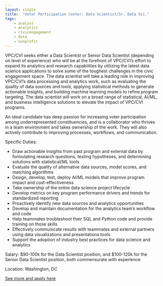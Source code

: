 ```yaml
---
layout: single
title:  "Voter Participation Center: Data Scientist/Sr. Data Sci."
tags: 
    - analyst
    - analytics
    - civicengagement
    - data
    - nonprofit
---
```


VPC/CVI seeks either a Data Scientist or Senior Data Scientist (depending on level of experience) who will be at the forefront of VPC/CVI’s effort to expand its analytics and research capabilities by utilizing the latest data science applications to solve some of the toughest challenges in the civic engagement space. The data scientist will take a leading role in improving VPC/CVI’s data processing and analytics work, such as evaluating the quality of data sources and tools, applying statistical methods to generate actionable insights, and building machine learning models to refine program targeting. The data scientist will work on a broad range of statistical, AI/ML, and business intelligence solutions to elevate the impact of VPC/CVI programs. 

An ideal candidate has deep passion for increasing voter participation among underrepresented constituencies, and is a collaborator who thrives in a team environment and takes ownership of the work. They will also actively contribute to improving processes, workflows, and communication.

Specific Duties:
* Draw actionable insights from past program and external data by formulating research questions, testing hypotheses, and determining solutions with statistical/ML tools 
* Evaluate the quality of alternative data sources, model scores, and matching algorithms
* Design, develop, test, deploy AI/ML models that improve program impact and cost-effectiveness
* Take ownership of the entire data science project lifecycle
* Develop metrics on key program performance drivers and trends for standardized reporting
* Proactively identify new data sources and analytics opportunities
* Develop and maintain documentation for the analytics team’s workflow and code
* Help teammates troubleshoot their SQL and Python code and provide training on those skills
* Effectively communicate results with teammates and external partners using data visualizations and presentations tools
* Support the adoption of industry best practices for data science and analytics


Salary: $90-100k for the Data Scientist position, and $100-120k for the Senior Data Scientist position, both commensurate with experience

Location: Washington, DC


[See more and apply here](https://www.voterparticipation.org/work-at-vpc/#data-scientist)
